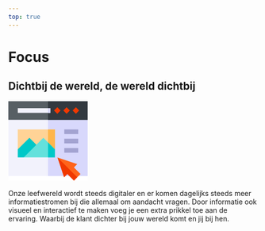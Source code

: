 ```yaml
---
top: true
---
```


# Focus

## Dichtbij de wereld, de wereld dichtbij

![Alt text][image-01]

Onze leefwereld wordt steeds digitaler en er komen dagelijks steeds meer informatiestromen bij die allemaal om aandacht vragen. Door informatie ook visueel en interactief te maken voeg je een extra prikkel toe aan de ervaring. Waarbij de klant dichter bij jouw wereld komt en jij bij hen.

[image-01]: image-01.png
